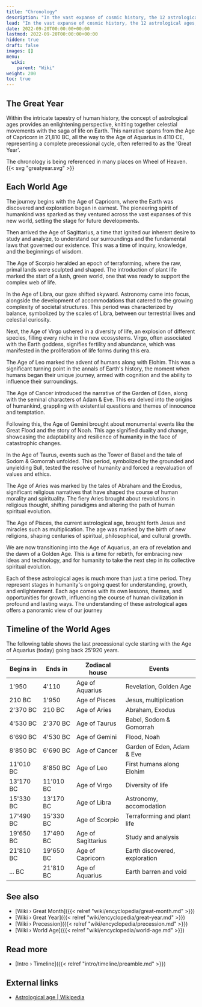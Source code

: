 ```yaml
---
title: "Chronology"
description: "In the vast expanse of cosmic history, the 12 astrological ages, starting with the Age of Capricorn in 21,810 BC and ending with the Age of Aquarius in 4110 CE, provide a fascinating lens to view human civilization. The ages mirror a full precessional cycle, often referred to as a Great Year, a cycle that guides the unfolding of events and evolution of consciousness on Earth. Each age signifies a distinct era, bringing its own themes and lessons. The Age of Capricorn marked the discovery and exploration of Earth. Sagittarius propelled studies and analysis, while Scorpio brought about terraforming and the proliferation of plant life. In the Age of Libra, mankind honed in on astronomy and accommodations, which was succeeded by the Age of Virgo that saw a diversity of life. The Age of Leo witnessed the advent of humans alongside Elohim, followed by the Age of Cancer, marking the era of the Garden of Eden and the tale of Adam & Eve. The subsequent ages each carried significant religious and historical milestones, from the flood in the Age of Gemini, to events like Babel, Sodom & Gomorrah in Taurus, and Abraham and Exodus in Aries. The Age of Pisces observed the advent of Jesus, with miracles such as multiplication, leading to our present Age of Aquarius, symbolizing revelation and the onset of a Golden Age. These ages represent not just periods in time, but a grand cosmic journey that humanity undertakes in its quest for spiritual growth and enlightenment."
lead: "In the vast expanse of cosmic history, the 12 astrological ages, starting with the Age of Capricorn in 21,810 BC and ending with the Age of Aquarius in 4110 CE, provide a fascinating lens to view human civilization. The ages mirror a full precessional cycle, often referred to as a Great Year, a cycle that guides the unfolding of events and evolution of consciousness on Earth. Each age signifies a distinct era, bringing its own themes and lessons. The Age of Capricorn marked the discovery and exploration of Earth. Sagittarius propelled studies and analysis, while Scorpio brought about terraforming and the proliferation of plant life. In the Age of Libra, mankind honed in on astronomy and accommodations, which was succeeded by the Age of Virgo that saw a diversity of life. The Age of Leo witnessed the advent of humans alongside Elohim, followed by the Age of Cancer, marking the era of the Garden of Eden and the tale of Adam & Eve. The subsequent ages each carried significant religious and historical milestones, from the flood in the Age of Gemini, to events like Babel, Sodom & Gomorrah in Taurus, and Abraham and Exodus in Aries. The Age of Pisces observed the advent of Jesus, with miracles such as multiplication, leading to our present Age of Aquarius, symbolizing revelation and the onset of a Golden Age. These ages represent not just periods in time, but a grand cosmic journey that humanity undertakes in its quest for spiritual growth and enlightenment."
date: 2022-09-20T00:00:00+00:00
lastmod: 2022-09-20T00:00:00+00:00
hidden: true
draft: false
images: []
menu:
  wiki:
    parent: "Wiki"
weight: 200
toc: true
---
```


## The Great Year

Within the intricate tapestry of human history, the concept of astrological ages provides an enlightening perspective, knitting together celestial movements with the saga of life on Earth. This narrative spans from the Age of Capricorn in 21,810 BC, all the way to the Age of Aquarius in 4110 CE, representing a complete precessional cycle, often referred to as the 'Great Year'.

The chronology is being referenced in many places on Wheel of Heaven. {{< svg "greatyear.svg" >}}

## Each World Age

The journey begins with the Age of Capricorn, where the Earth was discovered and exploration began in earnest. The pioneering spirit of humankind was sparked as they ventured across the vast expanses of this new world, setting the stage for future developments.

Then arrived the Age of Sagittarius, a time that ignited our inherent desire to study and analyze, to understand our surroundings and the fundamental laws that governed our existence. This was a time of inquiry, knowledge, and the beginnings of wisdom.

The Age of Scorpio heralded an epoch of terraforming, where the raw, primal lands were sculpted and shaped. The introduction of plant life marked the start of a lush, green world, one that was ready to support the complex web of life.

In the Age of Libra, our gaze shifted skyward. Astronomy came into focus, alongside the development of accommodations that catered to the growing complexity of societal structures. This period was characterized by balance, symbolized by the scales of Libra, between our terrestrial lives and celestial curiosity.

Next, the Age of Virgo ushered in a diversity of life, an explosion of different species, filling every niche in the new ecosystems. Virgo, often associated with the Earth goddess, signifies fertility and abundance, which was manifested in the proliferation of life forms during this era.

The Age of Leo marked the advent of humans along with Elohim. This was a significant turning point in the annals of Earth's history, the moment when humans began their unique journey, armed with cognition and the ability to influence their surroundings.

The Age of Cancer introduced the narrative of the Garden of Eden, along with the seminal characters of Adam & Eve. This era delved into the origins of humankind, grappling with existential questions and themes of innocence and temptation.

Following this, the Age of Gemini brought about monumental events like the Great Flood and the story of Noah. This age signified duality and change, showcasing the adaptability and resilience of humanity in the face of catastrophic changes.

In the Age of Taurus, events such as the Tower of Babel and the tale of Sodom & Gomorrah unfolded. This period, symbolized by the grounded and unyielding Bull, tested the resolve of humanity and forced a reevaluation of values and ethics.

The Age of Aries was marked by the tales of Abraham and the Exodus, significant religious narratives that have shaped the course of human morality and spirituality. The fiery Aries brought about revolutions in religious thought, shifting paradigms and altering the path of human spiritual evolution.

The Age of Pisces, the current astrological age, brought forth Jesus and miracles such as multiplication. The age was marked by the birth of new religions, shaping centuries of spiritual, philosophical, and cultural growth.

We are now transitioning into the Age of Aquarius, an era of revelation and the dawn of a Golden Age. This is a time for rebirth, for embracing new ideas and technology, and for humanity to take the next step in its collective spiritual evolution.

Each of these astrological ages is much more than just a time period. They represent stages in humanity's ongoing quest for understanding, growth, and enlightenment. Each age comes with its own lessons, themes, and opportunities for growth, influencing the course of human civilization in profound and lasting ways. The understanding of these astrological ages offers a panoramic view of our journey

## Timeline of the World Ages

The following table shows the last precessional cycle starting with the Age of Aquarius (today) going back 25'920 years.

| Begins in | Ends in   | Zodiacal house     | Events                        |
|-----------|-----------|--------------------|-------------------------------|
| 1'950     | 4'110     | Age of Aquarius    | Revelation, Golden Age        |
| 210 BC    | 1'950     | Age of Pisces      | Jesus, multiplication         |
| 2'370 BC  | 210 BC    | Age of Aries       | Abraham, Exodus               |
| 4'530 BC  | 2'370 BC  | Age of Taurus      | Babel, Sodom & Gomorrah       |
| 6'690 BC  | 4'530 BC  | Age of Gemini      | Flood, Noah                   |
| 8'850 BC  | 6'690 BC  | Age of Cancer      | Garden of Eden, Adam & Eve    |
| 11'010 BC | 8'850 BC  | Age of Leo         | First humans along Elohim     |
| 13'170 BC | 11'010 BC | Age of Virgo       | Diversity of life             |
| 15'330 BC | 13'170 BC | Age of Libra       | Astronomy, accomodation       |
| 17'490 BC | 15'330 BC | Age of Scorpio     | Terraforming and plant life   |
| 19'650 BC | 17'490 BC | Age of Sagittarius | Study and analysis            |
| 21'810 BC | 19'650 BC | Age of Capricorn   | Earth discovered, exploration |
| ... BC    | 21'810 BC | Age of Aquarius    | Earth barren and void         |

## See also

- [Wiki › Great Month]({{< relref "wiki/encyclopedia/great-month.md" >}})
- [Wiki › Great Year]({{< relref "wiki/encyclopedia/great-year.md" >}})
- [Wiki › Precession]({{< relref "wiki/encyclopedia/precession.md" >}})
- [Wiki › World Age]({{< relref "wiki/encyclopedia/world-age.md" >}})

## Read more

- [Intro › Timeline]({{< relref "intro/timeline/preamble.md" >}})

## External links

- [Astrological age | Wikipedia](https://en.wikipedia.org/wiki/Astrological_age)
